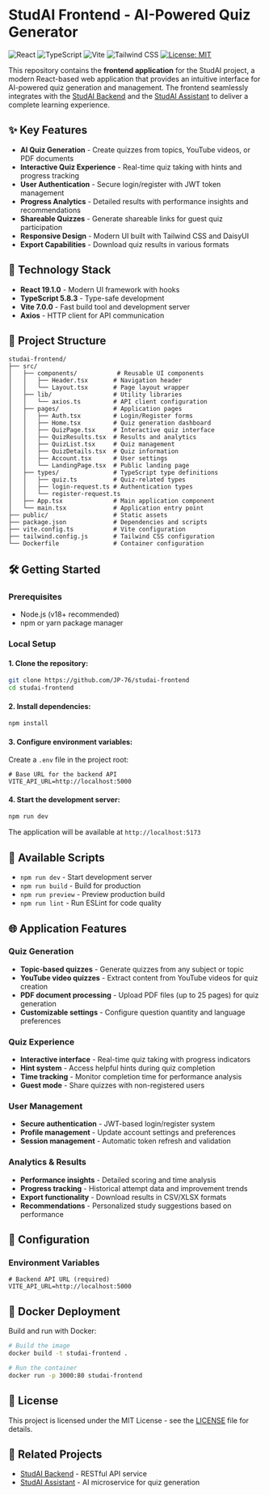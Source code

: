 # StudAI Frontend - AI-Powered Quiz Generator

![React](https://img.shields.io/badge/React-19.1.0-blue)
![TypeScript](https://img.shields.io/badge/TypeScript-5.8.3-blue)
![Vite](https://img.shields.io/badge/Vite-7.0.0-orange)
![Tailwind CSS](https://img.shields.io/badge/Tailwind_CSS-4.1.11-38B2AC)
[![License: MIT](https://img.shields.io/badge/License-MIT-yellow.svg)](LICENSE)

This repository contains the **frontend application** for the StudAI project, a modern React-based web application that provides an intuitive interface for AI-powered quiz generation and management. The frontend seamlessly integrates with the [StudAI Backend](https://github.com/jhonatademuner/studai) and the [StudAI Assistant](https://github.com/kenzokomati/studai-assistant) to deliver a complete learning experience.

## ✨ Key Features
- **AI Quiz Generation** - Create quizzes from topics, YouTube videos, or PDF documents
- **Interactive Quiz Experience** - Real-time quiz taking with hints and progress tracking
- **User Authentication** - Secure login/register with JWT token management
- **Progress Analytics** - Detailed results with performance insights and recommendations
- **Shareable Quizzes** - Generate shareable links for guest quiz participation
- **Responsive Design** - Modern UI built with Tailwind CSS and DaisyUI
- **Export Capabilities** - Download quiz results in various formats

## 🚀 Technology Stack
- **React 19.1.0** - Modern UI framework with hooks
- **TypeScript 5.8.3** - Type-safe development
- **Vite 7.0.0** - Fast build tool and development server
- **Axios** - HTTP client for API communication

## 📂 Project Structure
```plaintext
studai-frontend/
├── src/
│   ├── components/           # Reusable UI components
│   │   ├── Header.tsx       # Navigation header
│   │   └── Layout.tsx       # Page layout wrapper
│   ├── lib/                 # Utility libraries
│   │   └── axios.ts         # API client configuration
│   ├── pages/               # Application pages
│   │   ├── Auth.tsx         # Login/Register forms
│   │   ├── Home.tsx         # Quiz generation dashboard
│   │   ├── QuizPage.tsx     # Interactive quiz interface
│   │   ├── QuizResults.tsx  # Results and analytics
│   │   ├── QuizList.tsx     # Quiz management
│   │   ├── QuizDetails.tsx  # Quiz information
│   │   ├── Account.tsx      # User settings
│   │   └── LandingPage.tsx  # Public landing page
│   ├── types/               # TypeScript type definitions
│   │   ├── quiz.ts          # Quiz-related types
│   │   ├── login-request.ts # Authentication types
│   │   └── register-request.ts
│   ├── App.tsx              # Main application component
│   └── main.tsx             # Application entry point
├── public/                  # Static assets
├── package.json             # Dependencies and scripts
├── vite.config.ts           # Vite configuration
├── tailwind.config.js       # Tailwind CSS configuration
└── Dockerfile               # Container configuration
```

## 🛠️ Getting Started

### Prerequisites
- Node.js (v18+ recommended)
- npm or yarn package manager

### Local Setup

#### 1. Clone the repository:
```bash
git clone https://github.com/JP-76/studai-frontend
cd studai-frontend
```

#### 2. Install dependencies:
```bash
npm install
```

#### 3. Configure environment variables:
Create a `.env` file in the project root:
```env
# Base URL for the backend API
VITE_API_URL=http://localhost:5000
```

#### 4. Start the development server:
```bash
npm run dev
```

The application will be available at `http://localhost:5173`

## 🚀 Available Scripts

- `npm run dev` - Start development server
- `npm run build` - Build for production
- `npm run preview` - Preview production build
- `npm run lint` - Run ESLint for code quality

## 🌐 Application Features

### Quiz Generation
- **Topic-based quizzes** - Generate quizzes from any subject or topic
- **YouTube video quizzes** - Extract content from YouTube videos for quiz creation
- **PDF document processing** - Upload PDF files (up to 25 pages) for quiz generation
- **Customizable settings** - Configure question quantity and language preferences

### Quiz Experience
- **Interactive interface** - Real-time quiz taking with progress indicators
- **Hint system** - Access helpful hints during quiz completion
- **Time tracking** - Monitor completion time for performance analysis
- **Guest mode** - Share quizzes with non-registered users

### User Management
- **Secure authentication** - JWT-based login/register system
- **Profile management** - Update account settings and preferences
- **Session management** - Automatic token refresh and validation

### Analytics & Results
- **Performance insights** - Detailed scoring and time analysis
- **Progress tracking** - Historical attempt data and improvement trends
- **Export functionality** - Download results in CSV/XLSX formats
- **Recommendations** - Personalized study suggestions based on performance

## 🔧 Configuration

### Environment Variables
```env
# Backend API URL (required)
VITE_API_URL=http://localhost:5000
```

## 🐳 Docker Deployment

Build and run with Docker:
```bash
# Build the image
docker build -t studai-frontend .

# Run the container
docker run -p 3000:80 studai-frontend
```

## 📜 License

This project is licensed under the MIT License - see the [LICENSE](LICENSE) file for details.

## 🔗 Related Projects

- [StudAI Backend](https://github.com/jhoonatademuner/studai) - RESTful API service
- [StudAI Assistant](https://github.com/kenzokomati/studai-assistant) - AI microservice for quiz generation


